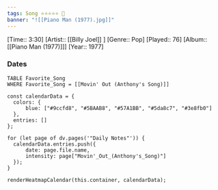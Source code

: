 ```yaml
---
tags: Song ⭐⭐⭐⭐⭐ 💛
banner: "![[Piano Man (1977).jpg]]"
---
```

[Time:: 3:30]
[Artist:: [[Billy Joel]] ]
[Genre:: Pop]
[Played:: 76]
[Album:: [[Piano Man (1977)]]]
[Year:: 1977]
### Dates
````dataview
TABLE Favorite_Song
WHERE Favorite_Song = [[Movin' Out (Anthony's Song)]]
````

  ```dataviewjs
const calendarData = { 
	colors: { 
		blue: ["#9ccfd8", "#5BAAB8", "#57A1BB", "#5da8c7", "#3e8fb0"] 
	}, 
	entries: [] 
}; 

for (let page of dv.pages('"Daily Notes"')) { 
	calendarData.entries.push({ 
		date: page.file.name, 
		intensity: page["Movin'_Out_(Anthony's_Song)"]
	}); 
} 

renderHeatmapCalendar(this.container, calendarData);
```
